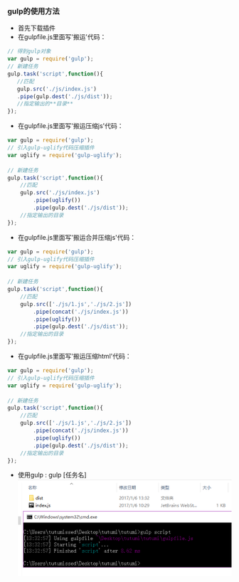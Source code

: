 ### gulp的使用方法
+ 首先下载插件
+ 在gulpfile.js里面写'搬运'代码： 

```javascript
// 得到gulp对象
var gulp = require('gulp');
// 新建任务
gulp.task('script',function(){
   //匹配
   gulp.src('./js/index.js')
   .pipe(gulp.dest('./js/dist'));
   //指定输出的**目录**   
});
```
+ 在gulpfile.js里面写'搬运压缩js'代码：

```javascript
var gulp = require('gulp');
// 引入gulp-uglify代码压缩插件
var uglify = require('gulp-uglify');

// 新建任务
gulp.task('script',function(){
    //匹配
    gulp.src('./js/index.js')
        .pipe(uglify())
        .pipe(gulp.dest('./js/dist'));
    //指定输出的目录
});
```
+ 在gulpfile.js里面写'搬运合并压缩js'代码：

```javascript
var gulp = require('gulp');
// 引入gulp-uglify代码压缩插件
var uglify = require('gulp-uglify');

// 新建任务
gulp.task('script',function(){
    //匹配
    gulp.src(['./js/1.js','./js/2.js'])
        .pipe(concat('./js/index.js'))
        .pipe(uglify())
        .pipe(gulp.dest('./js/dist'));
    //指定输出的目录
});
```
+ 在gulpfile.js里面写'搬运压缩html'代码：

```javascript
var gulp = require('gulp');
// 引入gulp-uglify代码压缩插件
var uglify = require('gulp-uglify');

// 新建任务
gulp.task('script',function(){
    //匹配
    gulp.src(['./js/1.js','./js/2.js'])
        .pipe(concat('./js/index.js'))
        .pipe(uglify())
        .pipe(gulp.dest('./js/dist'));
    //指定输出的目录
});
```

+ 使用gulp : gulp [任务名]
![](/assets/gulp命令执行.png)
